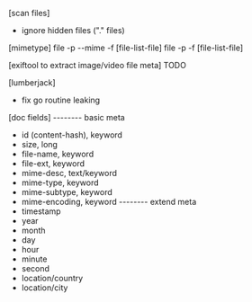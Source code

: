 [scan files]
* ignore hidden files ("." files)

[mimetype]
file -p --mime -f [file-list-file]
file -p -f [file-list-file]

[exiftool to extract image/video file meta]
TODO

[lumberjack]
* fix go routine leaking

[doc fields]
-------- basic meta
* id (content-hash), keyword
* size, long
* file-name, keyword
* file-ext, keyword
* mime-desc, text/keyword
* mime-type, keyword
* mime-subtype, keyword
* mime-encoding, keyword
-------- extend meta
* timestamp
* year
* month
* day
* hour
* minute
* second
* location/country
* location/city
